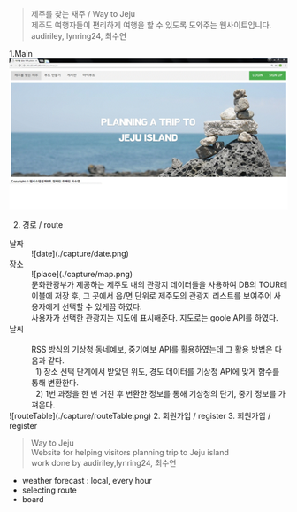 ﻿>제주를 찾는 재주 / Way to Jeju <br>
>제주도 여행자들이 편리하게 여행을 할 수 있도록 도와주는 웹사이트입니다. <br>
>audiriley, lynring24, 최수연

1.Main
![Main](./capture/main.gif)

2. 경로 / route
<dl> 
    <dt>날짜</dt>
          <dd>![date](./capture/date.png)</dd>
    <dt>장소</dt>
          <dd>![place](./capture/map.png)<br>
          문화관광부가 제공하는 제주도 내의 관광지 데이터들을 사용하여 DB의 TOUR테이블에 저장 후, 그 곳에서 읍/면 단위로 제주도의 관광지 리스트를 보여주어 사용자에게 선택할 수 있게끔 하였다.<br>
         사용자가 선택한 관광지는 지도에 표시해준다. 지도로는 goole API를 하였다. <br>
          </dd>
    <dt>날씨</dt>
         <dd>RSS 방식의 기상청 동네예보, 중기예보 API를 활용하였는데 그 활용 방법은 다음과 같다.<br>
              &nbsp;&nbsp;1) 장소 선택 단계에서 받았던 위도, 경도 데이터를 기상청 API에 맞게 함수를 통해 변환한다.<br>
              &nbsp;&nbsp;2) 1번 과정을 한 번 거친 후 변환한 정보를 통해 기상청의 단기, 중기 정보를 가져온다.</dd>
 </ul>
 ![routeTable](./capture/routeTable.png)</li>
2. 회원가입 / register
3. 회원가입 / register    


>Way to Jeju <br>
>Website for helping visitors planning trip to Jeju island<br>
>work done by audiriley,lynring24, 최수연
<ul>
<li> weather forecast : local, every hour
<li> selecting route
<li> board
</ul>
